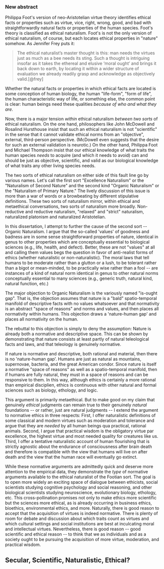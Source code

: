 ### New abstract

Philippa Foot's version of neo-Aristotelian virtue theory identifies ethical facts or properties such as virtue, vice, right, wrong, good, and bad with straightforwardly natural facts or properties of the human species. Foot's theory is classified as ethical naturalism. Foot's is not the only version of ethical naturalism, of course, but each locates ethical properties in "nature" somehow. As Jennifer Frey puts it: 

>The ethical naturalist’s master thought is this: man needs the virtues just as much as a bee needs its sting. Such a thought is intriguing insofar as it takes the ethereal and elusive ‘moral ought’ and brings it back down to earth, by locating it within a wider structure of evaluation we already readily grasp and acknowledge as objectively valid.[@frey]

Whether the natural facts or properties in which ethical facts are located is some conception of human biology, the human "life-form", "form of life", the human characteristic way of life, or something else, the common point is clear: human beings need these qualities *because of who and what they are*. 

Now, there is a major tension *within* ethical naturalism *between two sorts* of ethical naturalism. On the one hand, philosophers like John McDowell and Rosalind Hursthouse insist that such an ethical naturalism is not "scientific" in the sense that it cannot validate ethical norms from an "objective", external, third-person perspective. (McDowell even suggests that the desire for such an external validation is neurotic.) On the other hand, Philippa Foot and Michael Thompson insist that our ethical knowledge of what traits the human species *needs* to acquire (and which it needs to avoid) can and should be just as objective, scientific, and valid as our biological knowledge of what traits any other living species needs. 

The two sorts of ethical naturalism on either side of this fault line go by various names. Let's call the first sort "Excellence Naturalism" or the "Naturalism of Second Nature" and the second kind "Organic Naturalism" or the "Naturalism of Primary Nature." The lively discussion of this issue is more than a war of words or a browbeating by different stipulative definitions. These two sorts of naturalism mirror, within ethical and metaethical conversations, two sorts of naturalism more broadly. Non-reductive and reductive naturalism, "relaxed" and "strict" naturalism, naturalized platonism and naturalized Aristotelian. 

In this dissertation, I attempt to further the cause of the second sort -- Organic Naturalism. I argue that the so-called 'values' of goodness and badness are in some sense straightforward properties of nature, identical in genus to other properties which are conceptually essential to biological sciences (e.g., life, health, and defect). Better, these are not "values" at all and calling them values begs the question in favor of anti-realist forms of ethics (whether naturalistic or non-naturalistic). The moral laws that tell humans to be moderate rather than a glutton or a lush, to be tolerant rather than a bigot or mean-minded, to be practically wise rather than a fool -- are instances of a kind of natural norm identical in genus to other natural norms conceptually essential to many sciences (e.g., generic truth, natural kind, natural function, etc.) 

The major objection to Organic Naturalism is the variously named "is-ought gap". That is, the objection assumes that nature is a "bald" spatio-temporal manifold of descriptive facts with no values whatsoever and that normativity is an abstract "space of reasons" and norms and values, and then places all normativity within humans. This objection draws a 'nature-human gap' and places all normativity on the human. 

The rebuttal to this objection is simply to deny the assumption: Nature is already both a normative and descriptive space. This can be shown by demonstrating that nature consists at least partly of natural teleological facts and laws, and that teleology is genuinely normative. 

If nature is normative and descriptive, both rational and material, then there is no 'nature-human gap'. Humans are just as natural as mountains, supernovae, bacteria, and the great American condor. Since nature is itself a normative "space of reasons" as well as a spatio-temporal manifold, then if humans are fully natural, they must in a space of reasons and can be responsive to them. In this way, although ethics is certainly a more rational than empirical disciplien, ethics is continuous with other natural and formal sciences such as biology, ethology, and logic. 

This argument is primarily metaethical. But to make good on my claim that genuinely *ethical* judgments can remain true to their genuinely *natural* foundations -- or rather, just are natural judgments -- I extend the argument to normative ethics in three respects: First, I offer naturalistic definitions of some classical and modern virtues such as moderation and tolerance and argue that they are *needed* by all human beings qua practical, rational animals. Second, I argue that practical wisdom is the obligatory virtue par excellence, the highest virtue and most needed quality for creatures like us. Third, I offer a tentative naturalistic account of human flourishing that is strictly agnostic about the endurance of consciousness after brain death and therefore is compatible with the view that humans will live on after death and the view that the human race will eventually go extinct. 

While these normative arguments are admittedly quick and deserve more attention to the empirical data, they demonstrate the *type* of normative arguments available to the ethical naturalist of the Footian sort. The goal is to open more widely an exciting space of dialogue between ethicists, social scientists studying cognitive psychology and social reasoning, and other biological scientists studying neuroscience, evolutionary biology, ethology, etc. This cross-pollination promises not only to make ethics more scientific but the sciences more ethical, as is already occurring in business ethics, bioethics, environmental ethics, and more. Naturally, there is good reason to accept that the acquisition of virtues is indeed normative. There is plenty of room for debate and discussion about which traits count as virtues and which cultural settings and social institutions are best at inculcating moral and intellectual virtues. Nevertheless, there is good reason -- good scientific and ethical reason -- to think that we as individuals and as a society ought to be pursuing the acquisition of more virtue, moderation, and practical wisdom. 


## Secular, Scientific, Naturalistic, Ethical?